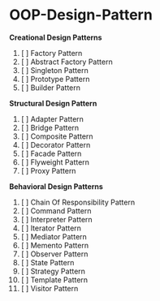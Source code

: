 # OOP-Design-Pattern


**Creational Design Patterns**
1. [ ] Factory Pattern
2. [ ] Abstract Factory Pattern
3. [ ] Singleton Pattern
4. [ ] Prototype Pattern
5. [ ] Builder Pattern

**Structural Design Pattern**
1. [ ] Adapter Pattern
2. [ ] Bridge Pattern
3. [ ] Composite Pattern
4. [ ] Decorator Pattern
5. [ ] Facade Pattern
6. [ ] Flyweight Pattern
7. [ ] Proxy Pattern

**Behavioral Design Patterns**
1. [ ] Chain Of Responsibility Pattern
2. [ ] Command Pattern
3. [ ] Interpreter Pattern
4. [ ] Iterator Pattern
5. [ ] Mediator Pattern
6. [ ] Memento Pattern
7. [ ] Observer Pattern
8. [ ] State Pattern
9. [ ] Strategy Pattern
10. [ ] Template Pattern
11. [ ] Visitor Pattern
